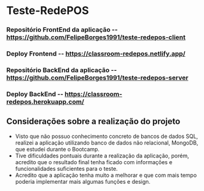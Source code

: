 # Teste-RedePOS

### Repositório FrontEnd da aplicação -- https://github.com/FelipeBorges1991/teste-redepos-client

### Deploy Frontend -- https://classroom-redepos.netlify.app/

### Repositório BackEnd da aplicação -- https://github.com/FelipeBorges1991/teste-redepos-server

### Deploy BackEnd -- https://classroom-redepos.herokuapp.com/


## Considerações sobre a realização do projeto

- Visto que não possuo conhecimento concreto de bancos de dados SQL, realizei a aplicação utilizando banco de dados não relacional, MongoDB, que estudei durante o Bootcamp.
- Tive dificuldades pontuais durante a realização da aplicação, porém, acredito que o resultado final tenha ficado com informações e funcionalidades suficientes para o teste.
- Acredito que a aplicação tenha muito a melhorar e que com mais tempo poderia implementar mais algumas funções e design.
